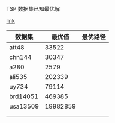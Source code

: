 TSP 数据集已知最优解

[link](https://wenku.baidu.com/view/33b7739c76a20029bd642d81.html?from=search)

| 数据集   | 最优值   | 最优路径 |
| -------- | -------- | -------- |
| att48    | 33522    |          |
| chn144   | 30347    |          |
| a280     | 2579     |          |
| ali535   | 202339   |          |
| uy734    | 79114    |          |
| brd14051 | 469385   |          |
| usa13509 | 19982859 |          |
|          |          |          |
|          |          |          |

